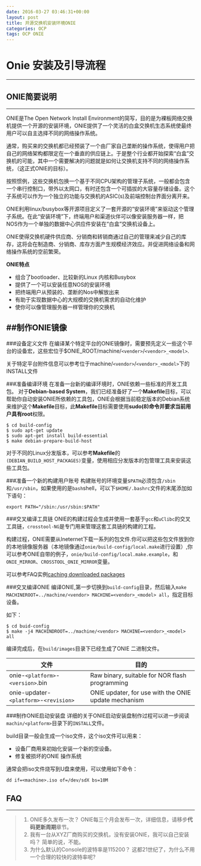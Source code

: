 ```yaml
---
date: 2016-03-27 03:46:31+00:00
layout: post
title: 开源交换机安装环境ONIE
categories: OCP
tags: OCP ONIE
---
```


# Onie 安装及引导流程
---

## ONIE简要说明
---
ONIE是The Open Network Install Environment的简写，目的是为裸板网络交换机提供一个开源的安装环境，ONIE提供了一个灵活的白盒交换机生态系统使最终用户可以自主选择不同的网络操作系统。

通常，购买来的交换机都已经预装了一个由厂家自己垄断的操作系统，使得用户把自己的网络架构都限定在一个垂直的供应链上。于是整个行业都开始探索“白盒”交换机的可能，其中一个需要解决的问题就是如何让交换机支持不同的网络操作系统，（这正式ONIE的目标）。

按照惯例，这些交换机包换一个基于不同CPU架构的管理子系统，一般都会包含一个串行控制口，带外以太网口，有时还包含一个可插拔的大容量存储设备。这个子系统可以作为一个独立的功能与交换机的ASIC(s)及前端控制台界面分离开来。

ONIE利用linux/busybox等开源项目定义了一套开源的“安装环境”来驱动这个管理子系统。在此“安装环境”下，终端用户和渠道伙伴可以像安装服务器一样，把NOS作为一个单独的数据中心供应件安装在“白盒”交换机设备上。

ONIE使得交换机硬件供应商、分销商和转销商通过自己的管理来减少自己的库存，这将会在制造商、分销商、库存方面产生规模经济效应。并促进网络设备和网络操作系统的空前繁荣。

**ONIE特点**

- 组合了bootloader、比较新的Linux 内核和Busybox
- 提供了一个可以安装任意NOS的安装环境
- 把终端用户从预装的、垄断的Nos中解放出来
- 有助于实现数据中心的大规模的交换机需求的自动化维护
- 使你可以像管理服务器一样管理你的交换机

##制作ONIE镜像
---
###设备定义文件
在编译某个特定平台的ONIE镜像时，需要预先定义一些这个平台的设备宏，这些宏位于$ONIE_ROOT/machine/`<vender>`/`<vendor>_<model>`.

关于特定平台附件信息可以参考位于machine/`<vendor>`/`<vendor>_<model>`下的INSTALL文件

###准备编译环境
在准备一台新的编译环境时，ONIE依赖一些标准的开发工具包。
对于**Debian-based System**，我们已经准备好了一个**Makefile**目标，可以帮助你自动安装ONIE所依赖的工具包，ONIE会根据当前稳定版本的Debian系统来维护这个**Makefile**目标，此**Makefile**目标需要使用**sudo(8)**命令并要求当前用户具有**root**权限。

```
$ cd build-config 
$ sudo apt-get update 
$ sudo apt-get install build-essential
$ make debian-prepare-build-host
```

对于不同的Linux分发版本，可以参考**Makefile**的`(DEBIAN_BUILD_HOST_PACKAGES)`变量，使用相应分发版本的包管理工具来安装这些工具包。

###准备一个新的构建用户账号
构建账号的环境变量`$PATH`必须包含`/sbin`和`/usr/sbin`，如果使用的是`bash`shell，可以下`$HOME/.bashrc`文件的末尾添加如下语句：
```
export PATH="/sbin:/usr/sbin:$PATH" 
```
###交叉编译工具链
ONIE的构建过程会生成并使用一套基于`gcc`和`uClibc`的交叉工具链，`crosstool-NG`是专门用来管理这套工具链的构建的工程。

构建过程，ONIE需要从Ineternet下载一系列的包文件.你可以把这些包文件放到你的本地镜像服务器（本地镜像通过`onie/build-config/local.make`进行设置）,你可以参考ONIE自带的例子，`onie/build-config/local.make.example`，和`ONIE_MIRROR`、`CROSSTOOL_ONIE_MIRROR`变量。

可以参考FAQ实例[caching downloaded packages](https://github.com/opencomputeproject/onie/wiki/FAQ#can-i-set-up-a-local-cache-of-downloaded-packages-onie-needs)

###交叉编译ONIE
编译ONIE,第一步切换到`build-config`目录，然后输入`make MACHINEROOT=../machine/<vendor> MACHINE=<vendor>_<model> all`，指定目标设备。

如下：

```
$ cd buid-config
$ make -j4 MACHINDROOT=../machine/<vendor> MACHINE=<vendor>_<model> all
```

编译完成后，在`build/images`目录下已经生成了ONIE 二进制文件。

| 文件  |   目的    |
|-----|----|
|onie-`<platform>`-`<version>`.bin| Raw binary, suitable for NOR flash programming
|onie-updater-`<platform>`-`<revision>`|ONIE updater, for use with the ONIE update mechanism

###制作ONIE启动安装盘
详细的关于ONIE启动安装盘制作过程可以进一步阅读`machin/<platform>`目录下的`INSTALL`文件。

build目录一般会生成一个iso文件，这个iso文件可以用来：

- 设备厂商用来初始化安装一个新的空设备。
- 修复被损坏的ONIE 操作系统

通常会把iso文件烧写到U盘来使用，可以使用如下命令：

```
dd if=<machine>.iso of=/dev/sdX bs=10M
```




## FAQ
---

> 1. ONIE多久发布一次？
ONIE每三个月会发布一次，详细信息，请移步**代码更新周期**章节。
> 2. 我有一台从XYZ厂商购买的交换机，没有安装ONIE，我可以自己安装吗？
简单的说，不能。
> 3. 为什么默认的Console的波特率是115200？
这都21世纪了，为什么不用一个合理的较快的波特率呢?
